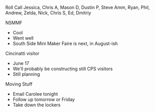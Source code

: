 Roll Call
Jessica, Chris A, Mason D, Dustin P, Steve Amm, Ryan, Phil, Andrew, Zelda, Nick, Chris S, Ed, Dmitriy

NSMMF
- Cool
- Went well
- South Side Mini Maker Faire is next, in August-ish

Cincinatti visitor
- June 17
- We'll probably be constructing still
CPS visitors
- Still planning

Moving Stuff
- Email Carolee tonight
- Follow up tomorrow or Friday
- Take down the lockers

